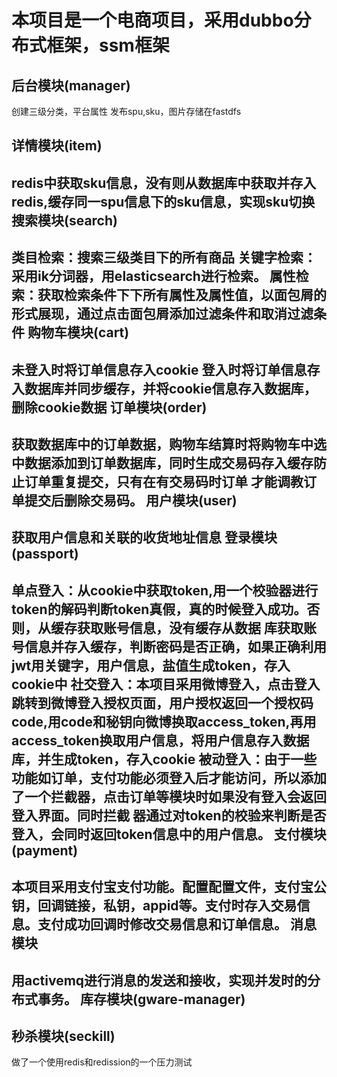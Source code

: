 本项目是一个电商项目，采用dubbo分布式框架，ssm框架
===
后台模块(manager)
---
创建三级分类，平台属性
发布spu,sku，图片存储在fastdfs<br>
## 详情模块(item)
redis中获取sku信息，没有则从数据库中获取并存入redis,缓存同一spu信息下的sku信息，实现sku切换
搜索模块(search)
---
类目检索：搜索三级类目下的所有商品
关键字检索：采用ik分词器，用elasticsearch进行检索。
属性检索：获取检索条件下下所有属性及属性值，以面包屑的形式展现，通过点击面包屑添加过滤条件和取消过滤条件
购物车模块(cart)
---
未登入时将订单信息存入cookie
登入时将订单信息存入数据库并同步缓存，并将cookie信息存入数据库，删除cookie数据
订单模块(order)
---
获取数据库中的订单数据，购物车结算时将购物车中选中数据添加到订单数据库，同时生成交易码存入缓存防止订单重复提交，只有在有交易码时订单
才能调教订单提交后删除交易码。
用户模块(user)
---
获取用户信息和关联的收货地址信息
登录模块(passport)
---
单点登入：从cookie中获取token,用一个校验器进行token的解码判断token真假，真的时候登入成功。否则，从缓存获取账号信息，没有缓存从数据
库获取账号信息并存入缓存，判断密码是否正确，如果正确利用jwt用关键字，用户信息，盐值生成token，存入cookie中
社交登入：本项目采用微博登入，点击登入跳转到微博登入授权页面，用户授权返回一个授权码code,用code和秘钥向微博换取access_token,再用
access_token换取用户信息，将用户信息存入数据库，并生成token，存入cookie
被动登入：由于一些功能如订单，支付功能必须登入后才能访问，所以添加了一个拦截器，点击订单等模块时如果没有登入会返回登入界面。同时拦截
器通过对token的校验来判断是否登入，会同时返回token信息中的用户信息。
支付模块(payment)
---
本项目采用支付宝支付功能。配置配置文件，支付宝公钥，回调链接，私钥，appid等。支付时存入交易信息。支付成功回调时修改交易信息和订单信息。
消息模块
---
用activemq进行消息的发送和接收，实现并发时的分布式事务。
库存模块(gware-manager)
---
秒杀模块(seckill)
---
做了一个使用redis和redission的一个压力测试

